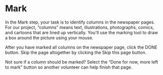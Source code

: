 # Mark

In the Mark step, your task is to identify columns in the newspaper pages. For our project, “columns” means text, illustrations, photographs, comics, and cartoons that are lined up vertically. You'll use the marking tool to draw a box around the picture using your mouse. 

After you have marked all columns on the newspaper page, click the DONE button. Skip the page altogether by clicking the Skip this page button.

Not sure if a column should be marked? Select the “Done for now, more left to mark” button so another volunteer can help finish that page. 
